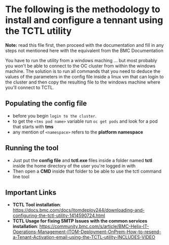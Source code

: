 # The following is the methodology to install and configure a tennant using the TCTL utility

**Note:** read this file first, then proceed with the documentation and fill in any steps not mentioned here with the equivalent from the BMC Documentation

You have to run the utility from a windows maching ... but most probably you won't be able to connect to the OC cluster from within the windows machine.
The solution is to run all commands that you need to deduce the values of the parameters in the config file inside a linux vm that can login to the cluster and then copy the resulting file to the windows machine where you'll connect to TCTL.

## Populating the config file

- before you begin `login to the cluster`.
- to get the `<tms pod name>` variable run `oc get pods` and look for a pod that starts with **tms**
- any mention of `<namespace>` refers to the **platform namespace**

## Running the tool

- Just put the **config file** and **tctl.exe** files inside a folder named **tctl** inside the home directory of the user you're logged in with
- Then open a **CMD** inside that folder to be able to use the tctl command line tool

## Important Links

- **TCTL Tool installation**: https://docs.bmc.com/docs/itomdeploy244/downloading-and-configuring-the-tctl-utility-1414590724.html
- **TCTL Usage for fixing SMTP Issues with the common services installation**: https://community.bmc.com/s/article/BMC-Helix-IT-Operations-Management-ITOM-Deployment-OnPrem-How-to-resend-a-Tenant-Activation-email-using-the-TCTL-utility-INCLUDES-VIDEO
